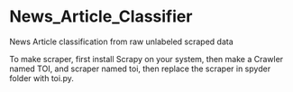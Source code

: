 # News_Article_Classifier
News Article classification from raw unlabeled scraped data

To make scraper, first install Scrapy on your system, then make a Crawler named TOI, and scraper named toi, then replace the scraper in spyder folder with toi.py.
